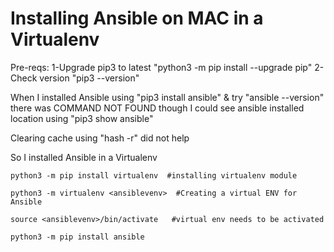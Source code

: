 # Installing Ansible on MAC in a Virtualenv


Pre-reqs:
1-Upgrade pip3 to latest "python3 -m pip install --upgrade pip"
2-Check version "pip3 --version"

When I installed Ansible using "pip3 install ansible" & try "ansible --version" there was COMMAND NOT FOUND
though I could see ansible installed location using "pip3 show ansible"

Clearing cache using "hash -r" did not help

So I installed Ansible in a Virtualenv

```
python3 -m pip install virtualenv  #installing virtualenv module

python3 -m virtualenv <ansiblevenv>  #Creating a virtual ENV for Ansible

source <ansiblevenv>/bin/activate   #virtual env needs to be activated

python3 -m pip install ansible

```






